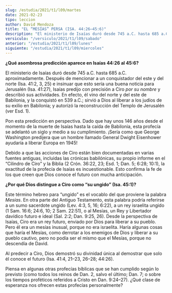 ```yaml
---
slug: /estudia/2021/t1/l09/martes
date: 2021-02-23
tipo: leccion
author: David Mendoza
title: "EL “MESÍAS” PERSA (ISA. 44:26–45:6)"
description: "El ministerio de Isaías duró desde 745 a.C. hasta 685 a.C. aproximadamente. Después de mencionar a un conquistador del este y del norte (Isa. 41:2, 3, 25) e insinuar que esto sería una buena noticia para Jerusalén (Isa. 41:27), Isaías predijo con precisión a Ciro por su nombre y describió sus actividades"
versiculo: "/versiculo/2021/t1/l09/sabado"
anterior: "/estudia/2021/t1/l09/lunes"
siguiente: "/estudia/2021/t1/l09/miercoles"
---
```


**¿Qué asombrosa predicción aparece en Isaías
44:26 al 45:6?**

El ministerio de Isaías duró desde 745 a.C. hasta 685 a.C.
aproximadamente. Después de mencionar a un conquistador del este
y del norte (Isa. 41:2, 3, 25) e insinuar que esto sería una
buena noticia para Jerusalén (Isa. 41:27), Isaías predijo
con precisión a Ciro _por su_ _nombre_ y describió
sus actividades. En efecto, él vino del norte y del este de
Babilonia, y la conquistó en 539 a.C.; sirvió a Dios al
liberar a los judíos de su exilio en Babilonia; y autorizó
la reconstrucción del Templo de Jerusalén (ver Esd. 1).


Pon esta predicción en perspectiva. Dado que hay unos 146
años desde el momento de la muerte de Isaías hasta la
caída de Babilonia, esta profecía se adelantó un siglo
y medio a su cumplimiento. ¡Sería como que George Washington
predijera que un hombre llamado General Dwight Eisenhower
ayudaría a liberar Europa en 1945!


Debido a que las acciones de Ciro están bien documentadas en
varias fuentes antiguas, incluidas las crónicas babilónicas,
su propio informe en el “Cilindro de Ciro” y la Biblia (2
Crón. 36:22, 23; Esd. 1; Dan. 5; 6:28; 10:1), la exactitud de la
profecía de Isaías es incuestionable. Esto confirma la fe de
los que creen que Dios conoce el futuro con mucha anticipación.


**¿Por qué Dios distingue a Ciro como “su
ungido” (Isa. 45:1)?**

Este término hebreo para “ungido” es el vocablo del
que proviene la palabra _Mesías_. En otra parte del Antiguo
Testamento, esta palabra podría referirse a un sumo sacerdote
ungido (Lev. 4:3, 5, 16; 6:22), a un rey israelita ungido (1 Sam.
16:6; 24:6, 10; 2 Sam. 22:51), o al Mesías, un Rey y Libertador
davídico futuro e ideal (Sal. 2:2; Dan. 9:25, 26). Desde la
perspectiva de Isaías, Ciro era un rey futuro, enviado por Dios
para liberar a su pueblo. Pero él era un mesías inusual,
porque no era israelita. Haría algunas cosas que haría el
Mesías, como derrotar a los enemigos de Dios y liberar a su
pueblo cautivo, pero no podía ser el mismo que el Mesías,
porque no descendía de David.


Al predecir a Ciro, Dios demostró su divinidad única al
demostrar que solo él conoce el futuro (Isa. 41:4, 21–23,
26–28; 44:26).


Piensa en algunas otras profecías bíblicas que se han
cumplido según lo previsto (como todos los reinos de Dan. 2,
salvo el último; Dan. 7; o sobre los tiempos proféticos
referidos a Cristo en Dan. 9:24–27). ¿Qué clase de
esperanza nos ofrecen estas profecías personalmente?
